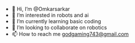 - 👋 Hi, I’m @Omkarsarkar
- 👀 I’m interested in robots and ai
- 🌱 I’m currently learning basic coding
- 💞️ I’m looking to collaborate on robotics
- 📫 How to reach me godgaming743@gmail.com

<!---
Omkarsarkar/Omkarsarkar is a ✨ special ✨ repository because its `README.md` (this file) appears on your GitHub profile.
You can click the Preview link to take a look at your changes.
--->
